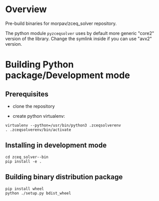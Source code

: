 # Overview
Pre-build binaries for morpav/zceq_solver repository.

The python module `pyzceqsolver` uses by default more generic "core2"
version of the library. Change the symlink inside if you can use
"avx2" version.


# Building Python package/Development mode

## Prerequisites
- clone the repository

- create python virtualenv:

```
virtualenv --python=/usr/bin/python3 .zceqsolverenv
. .zceqsolverenv/bin/activate
```

##  Installing in development mode

```
cd zceq_solver--bin
pip install -e .
```

##  Building binary distribution package

```
pip install wheel
python ./setup.py bdist_wheel
```
